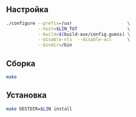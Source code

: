 <package-info :package="package" showsbu></package-info>

<script>
                new Vue({
                el: '#main',
                data: { package: {} },
                mounted: function () {
                                this.getPackage('tar');
                },

                methods: {
                        getPackage: function(name) {
                                        getPackage(name)
                                        .then(response => this.package = response);
                        },
                }
  })
</script>

## Настройка

```bash
./configure --prefix=/usr                     \
            --host=$LIN_TGT                   \
            --build=$(build-aux/config.guess) \
            --disable-nls  --disable-acl      \
            --bindir=/bin
```

## Сборка

```bash
make
```

## Установка

```bash
make DESTDIR=$LIN install
```
